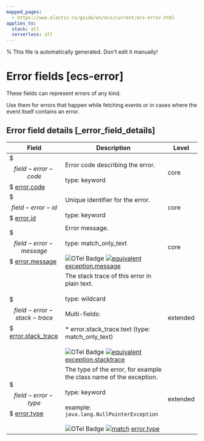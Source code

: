 ```yaml
---
mapped_pages:
  - https://www.elastic.co/guide/en/ecs/current/ecs-error.html
applies_to:
  stack: all
  serverless: all
---
```

% This file is automatically generated. Don't edit it manually!

# Error fields [ecs-error]

These fields can represent errors of any kind.

Use them for errors that happen while fetching events or in cases where the event itself contains an error.

## Error field details [_error_field_details]

| Field | Description | Level |
| --- | --- | --- |
| $$$field-error-code$$$ [error.code](#field-error-code) | Error code describing the error.<br><br>type: keyword | core |
| $$$field-error-id$$$ [error.id](#field-error-id) | Unique identifier for the error.<br><br>type: keyword | core |
| $$$field-error-message$$$ [error.message](#field-error-message) | Error message.<br><br>type: match_only_text<br><br>![OTel Badge](https://img.shields.io/badge/OpenTelemetry-4a5ca6?style=flat&logo=opentelemetry) [![equivalent](https://img.shields.io/badge/equivalent-1ba9f5?style=flat)](/reference/ecs-opentelemetry.md#ecs-opentelemetry-relation) [exception.message](https://opentelemetry.io/docs/specs/semconv/attributes-registry/exception/#exception-message) | core |
| $$$field-error-stack-trace$$$ [error.stack_trace](#field-error-stack-trace) | The stack trace of this error in plain text.<br><br>type: wildcard<br><br>Multi-fields:<br><br>* error.stack_trace.text (type: match_only_text)<br><br>![OTel Badge](https://img.shields.io/badge/OpenTelemetry-4a5ca6?style=flat&logo=opentelemetry) [![equivalent](https://img.shields.io/badge/equivalent-1ba9f5?style=flat)](/reference/ecs-opentelemetry.md#ecs-opentelemetry-relation) [exception.stacktrace](https://opentelemetry.io/docs/specs/semconv/attributes-registry/exception/#exception-stacktrace) | extended |
| $$$field-error-type$$$ [error.type](#field-error-type) | The type of the error, for example the class name of the exception.<br><br>type: keyword<br><br>example: `java.lang.NullPointerException`<br><br>![OTel Badge](https://img.shields.io/badge/OpenTelemetry-4a5ca6?style=flat&logo=opentelemetry) [![match](https://img.shields.io/badge/match-93c93e?style=flat)](/reference/ecs-opentelemetry.md#ecs-opentelemetry-relation) [error.type](https://opentelemetry.io/docs/specs/semconv/attributes-registry/error/#error-type) | extended |



